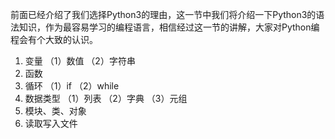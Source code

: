 前面已经介绍了我们选择Python3的理由，这一节中我们将介绍一下Python3的语法知识，作为最容易学习的编程语言，相信经过这一节的讲解，大家对Python编程会有个大致的认识。
1. 变量
（1）数值
（2）字符串
2. 函数
3. 循环
（1）if
（2）while
4. 数据类型
（1）列表
（2）字典
（3）元组
5. 模块、类、对象
6. 读取写入文件

